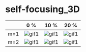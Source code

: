 # self-focusing_3D

||0 %|10 %|20 %|
|:-:|:-----:|:----:|:----:|
|m=1|![gif1](https://github.com/VasilyevEvgeny/self-focusing_3D/blob/master/gifs/noise_percent%3D00__m%3D1.gif)|![gif1](https://github.com/VasilyevEvgeny/self-focusing_3D/blob/master/gifs/noise_percent%3D10__m%3D1.gif)|![gif1](https://github.com/VasilyevEvgeny/self-focusing_3D/blob/master/gifs/noise_percent%3D20__m%3D1.gif)|
|m=2|![gif1](https://github.com/VasilyevEvgeny/self-focusing_3D/blob/master/gifs/noise_percent%3D00__m%3D2.gif)|![gif1](https://github.com/VasilyevEvgeny/self-focusing_3D/blob/master/gifs/noise_percent%3D10__m%3D2.gif)|![gif1](https://github.com/VasilyevEvgeny/self-focusing_3D/blob/master/gifs/noise_percent%3D20__m%3D2.gif)|
